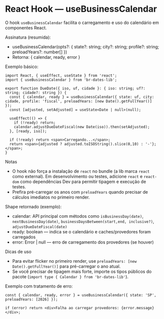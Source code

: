 # React Hook — useBusinessCalendar

O hook `useBusinessCalendar` facilita o carregamento e uso do calendário em componentes React.

Assinatura (resumida):
- useBusinessCalendar(opts?: { state?: string; city?: string; profile?: string; preloadYears?: number[] })
- Retorna: { calendar, ready, error }

Exemplo básico:
```tsx
import React, { useEffect, useState } from 'react';
import { useBusinessCalendar } from 'br-dates-lib';

export function DueDate({ iso, uf, cidade }: { iso: string; uf?: string; cidade?: string }) {
  const { calendar, ready } = useBusinessCalendar({ state: uf, city: cidade, profile: 'fiscal', preloadYears: [new Date().getFullYear()] });
  const [adjusted, setAdjusted] = useState<Date | null>(null);

  useEffect(() => {
    if (!ready) return;
    calendar.adjustDueDateFiscal(new Date(iso)).then(setAdjusted);
  }, [ready, iso]);

  if (!ready) return <span>Carregando...</span>;
  return <span>{adjusted ? adjusted.toISOString().slice(0,10) : '-'};</span>;
}
```

Notas
- O hook não força a instalação de `react` no bundle (a lib marca `react` como external). Em desenvolvimento ou testes, adicione `react` e `react-dom` como dependências Dev para permitir tipagem e execução de testes.
- Prefira pré-carregar os anos com `preloadYears` quando precisar de cálculos imediatos no primeiro render.

Shape retornado (exemplo):

- calendar: API principal com métodos como `isBusinessDay(date)`, `nextBusinessDay(date)`, `businessDaysBetween(start,end, inclusive?)`, `adjustDueDateFiscal(date)`
- ready: boolean — indica se o calendário e caches/provedores foram carregados
- error: Error | null — erro de carregamento dos provedores (se houver)

Dicas de uso
- Para evitar flicker no primeiro render, use `preloadYears: [new Date().getFullYear()]` para pré-carregar o ano atual.
- Se você precisar de tipagem mais forte, importe os tipos públicos do pacote (`import type { Calendar } from 'br-dates-lib'`).

Exemplo com tratamento de erro:
```tsx
const { calendar, ready, error } = useBusinessCalendar({ state: 'SP', preloadYears: [2026] });

if (error) return <div>Falha ao carregar provedores: {error.message}</div>;
```
